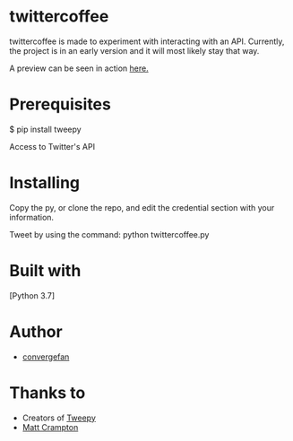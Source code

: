 # twittercoffee

twittercoffee is made to experiment with interacting with an API. Currently, the project is in an early version and it will most likely stay that way.

A preview can be seen in action [here.](https://twitter.com/nickdftw)

# Prerequisites

$ pip install tweepy

Access to Twitter's API

# Installing

Copy the py, or clone the repo, and edit the credential section with your information.

Tweet by using the command: python twittercoffee.py

# Built with

[Python 3.7]

# Author

* [convergefan](https://github.com/convergefan)

# Thanks to

* Creators of [Tweepy](https://www.tweepy.org)
* [Matt Crampton](https://twitter.com/mattccrampton)
